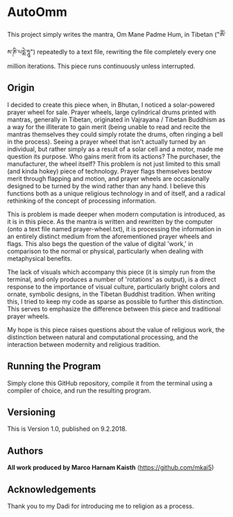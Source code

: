 # AutoOmm

This project simply writes the mantra, Om Mane Padme Hum, in Tibetan ("ཨོཾ་མ་ཎི་པདྨེ་ཧཱུ") repeatedly to a text file, rewriting the file completely every one million iterations. This piece runs continuously unless interrupted.

## Origin

I decided to create this piece when, in Bhutan, I noticed a solar-powered prayer wheel for sale. Prayer wheels, large cylindrical drums printed with mantras, generally in Tibetan, originated in Vajrayana / Tibetan Buddhism as a way for the illiterate to gain merit (being unable to read and recite the mantras themselves they could simply rotate the drums, often ringing a bell in the process). Seeing a prayer wheel that isn't actually turned by an individual, but rather simply as a result of a solar cell and a motor, made me question its purpose. Who gains merit from its actions? The purchaser, the manufacturer, the wheel itself? This problem is not just limited to this small (and kinda hokey) piece of technology. Prayer flags themselves bestow merit through flapping and motion, and prayer wheels are occasionally designed to be turned by the wind rather than any hand. I believe this functions both as a unique religious technology in and of itself, and a radical rethinking of the concept of processing information.

This is problem is made deeper when modern computation is introduced, as it is in this piece. As the mantra is written and rewritten by the computer (onto a text file named prayer-wheel.txt), it is processing the information in an entirely distinct medium from the aforementioned prayer wheels and flags. This also begs the question of the value of digital 'work,' in comparison to the normal or physical, particularly when dealing with metaphysical benefits.

The lack of visuals which accompany this piece (it is simply run from the terminal, and only produces a number of 'rotations' as output), is a direct response to the importance of visual culture, particularly bright colors and ornate, symbolic designs, in the Tibetan Buddhist tradition. When writing this, I tried to keep my code as sparse as possible to further this distinction. This serves to emphasize the difference between this piece and traditional prayer wheels.

My hope is this piece raises questions about the value of religious work, the distinction between natural and computational processing, and the interaction between modernity and religious tradition.

## Running the Program

Simply clone this GitHub repository, compile it from the terminal using a compiler of choice, and run the resulting program.

## Versioning

This is Version 1.0, published on 9.2.2018.

## Authors

**All work produced by Marco Harnam Kaisth**
(https://github.com/mkai5)

## Acknowledgements

Thank you to my Dadi for introducing me to religion as a process.
